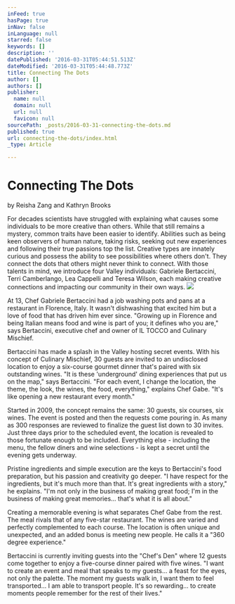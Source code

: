 ```yaml
---
inFeed: true
hasPage: true
inNav: false
inLanguage: null
starred: false
keywords: []
description: ''
datePublished: '2016-03-31T05:44:51.513Z'
dateModified: '2016-03-31T05:44:48.773Z'
title: Connecting The Dots
author: []
authors: []
publisher:
  name: null
  domain: null
  url: null
  favicon: null
sourcePath: _posts/2016-03-31-connecting-the-dots.md
published: true
url: connecting-the-dots/index.html
_type: Article

---
```

# Connecting The Dots

by Reisha Zang and Kathryn Brooks 

For decades scientists have struggled with explaining what causes some individuals to be more creative than others. While that still remains a mystery, common traits have been easier to identify. Abilities such as being keen observers of human nature, taking risks, seeking out new experiences and following their true passions top the list. Creative types are innately curious and possess the ability to see possibilities where others don't. They connect the dots that others might never think to connect. With those talents in mind, we introduce four Valley individuals: Gabriele Bertaccini, Terri Camberlango, Lea Cappelli and Teresa Wilson, each making creative connections and impacting our community in their own ways. ![](https://the-grid-user-content.s3-us-west-2.amazonaws.com/d7641987-b705-4026-9ecc-dd53602e725c.jpg)

At 13, Chef Gabriele Bertaccini had a job washing pots and pans at a restaurant in Florence, Italy. It wasn't dishwashing that excited him but a love of food that has driven him ever since. "Growing up in Florence and being Italian means food and wine is part of you; it defines who you are," says Bertaccini, executive chef and owner of IL TOCCO and Culinary Mischief. 

Bertaccini has made a splash in the Valley hosting secret events. With his concept of Culinary Mischief, 30 guests are invited to an undisclosed location to enjoy a six-course gourmet dinner that's paired with six outstanding wines. "It is these 'underground' dining experiences that put us on the map," says Bertaccini. "For each event, I change the location, the theme, the look, the wines, the food, everything," explains Chef Gabe. "It's like opening a new restaurant every month." 

Started in 2009, the concept remains the same: 30 guests, six courses, six wines. The event is posted and then the requests come pouring in. As many as 300 responses are reviewed to finalize the guest list down to 30 invites. Just three days prior to the scheduled event, the location is revealed to those fortunate enough to be included. Everything else - including the menu, the fellow diners and wine selections - is kept a secret until the evening gets underway. 

Pristine ingredients and simple execution are the keys to Bertaccini's food preparation, but his passion and creativity go deeper. "I have respect for the ingredients, but it's much more than that. It's great ingredients with a story," he explains. "I'm not only in the business of making great food; I'm in the business of making great memories... that's what it is all about."

Creating a memorable evening is what separates Chef Gabe from the rest. The meal rivals that of any five-star restaurant. The wines are varied and perfectly complemented to each course. The location is often unique and unexpected, and an added bonus is meeting new people. He calls it a "360 degree experience." 

Bertaccini is currently inviting guests into the "Chef's Den" where 12 guests come together to enjoy a five-course dinner paired with five wines. "I want to create an event and meal that speaks to my guests... a feast for the eyes, not only the palette. The moment my guests walk in, I want them to feel transported... I am able to transport people. It's so rewarding... to create moments people remember for the rest of their lives."